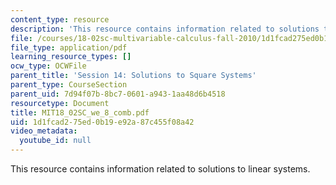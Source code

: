 ```yaml
---
content_type: resource
description: 'This resource contains information related to solutions to linear systems. '
file: /courses/18-02sc-multivariable-calculus-fall-2010/1d1fcad275ed0b19e92a87c455f08a42_MIT18_02SC_we_8_comb.pdf
file_type: application/pdf
learning_resource_types: []
ocw_type: OCWFile
parent_title: 'Session 14: Solutions to Square Systems'
parent_type: CourseSection
parent_uid: 7d94f07b-8bc7-0601-a943-1aa48d6b4518
resourcetype: Document
title: MIT18_02SC_we_8_comb.pdf
uid: 1d1fcad2-75ed-0b19-e92a-87c455f08a42
video_metadata:
  youtube_id: null
---
```

This resource contains information related to solutions to linear systems. 

